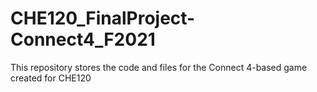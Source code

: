 # CHE120_FinalProject-Connect4_F2021
This repository stores the code and files for the Connect 4-based game created for CHE120
